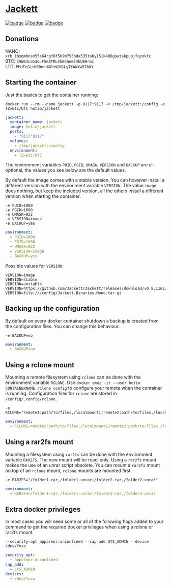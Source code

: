 # [Jackett](https://github.com/Jackett/Jackett)

[![badge](https://images.microbadger.com/badges/image/hotio/jackett.svg)](https://microbadger.com/images/hotio/jackett "Get your own image badge on microbadger.com")
[![badge](https://images.microbadger.com/badges/version/hotio/jackett.svg)](https://microbadger.com/images/hotio/jackett "Get your own version badge on microbadger.com")
[![badge](https://images.microbadger.com/badges/commit/hotio/jackett.svg)](https://microbadger.com/images/hotio/jackett "Get your own commit badge on microbadger.com")

## Donations

NANO: `xrb_1bxqm6nsm55s64rgf8f5k9m795hda535to6y15ik496goatakpupjfqzokfc`  
BTC: `39W6dcaG3uuF5mZTRL4h6Ghem74kUBHrmz`  
LTC: `MMUFcGLiK6DnnHGFnN2MJLyTfANXw57bDY`

## Starting the container

Just the basics to get the container running:

```shell
docker run --rm --name jackett -p 9117:9117 -v /tmp/jackett:/config -e TZ=Etc/UTC hotio/jackett
```

```yaml
jackett:
  container_name: jackett
  image: hotio/jackett
  ports:
    - "9117:9117"
  volumes:
    - /tmp/jackett:/config
  environment:
    - TZ=Etc/UTC
```

The environment variables `PUID`, `PGID`, `UMASK`, `VERSION` and `BACKUP` are all optional, the values you see below are the default values.

By default the image comes with a stable version. You can however install a different version with the environment variable `VERSION`. The value `image` does nothing, but keep the included version, all the others install a different version when starting the container.

```shell
-e PUID=1000
-e PGID=1000
-e UMASK=022
-e VERSION=image
-e BACKUP=yes
```

```yaml
environment:
  - PUID=1000
  - PGID=1000
  - UMASK=022
  - VERSION=image
  - BACKUP=yes
```

Possible values for `VERSION`:

```shell
VERSION=image
VERSION=stable
VERSION=unstable
VERSION=https://github.com/Jackett/Jackett/releases/download/v0.8.1162/Jackett.Binaries.Mono.tar.gz
VERSION=file:///config/Jackett.Binaries.Mono.tar.gz
```

## Backing up the configuration

By default on every docker container shutdown a backup is created from the configuration files. You can change this behaviour.

```shell
-e BACKUP=no
```

```yaml
environment:
  - BACKUP=no
```

## Using a rclone mount

Mounting a remote filesystem using `rclone` can be done with the environment variable `RCLONE`. Use `docker exec -it --user hotio CONTAINERNAME rclone config` to configure your remote when the container is running. Configuration files for `rclone` are stored in `/config/.config/rclone`.

```shell
-e RCLONE="remote1:path/to/files,/localmount1|remote2:path/to/files,/localmount2"
```

```yaml
environment:
  - RCLONE=remote1:path/to/files,/localmount1|remote2:path/to/files,/localmount2
```

## Using a rar2fs mount

Mounting a filesystem using `rar2fs` can be done with the environment variable `RAR2FS`. The new mount will be read-only. Using a `rar2fs` mount makes the use of an unrar script obsolete. You can mount a `rar2fs` mount on top of an `rclone` mount, `rclone` mounts are mounted first.

```shell
-e RAR2FS="/folder1-rar,/folder1-unrar|/folder2-rar,/folder2-unrar"
```

```yaml
environment:
  - RAR2FS=/folder1-rar,/folder1-unrar|/folder2-rar,/folder2-unrar
```

## Extra docker privileges

In most cases you will need some or all of the following flags added to your command to get the required docker privileges when using a rclone or rar2fs mount.

```shell
--security-opt apparmor:unconfined --cap-add SYS_ADMIN --device /dev/fuse
```

```yaml
security_opt:
  - apparmor:unconfined
cap_add:
  - SYS_ADMIN
devices:
  - /dev/fuse
```
